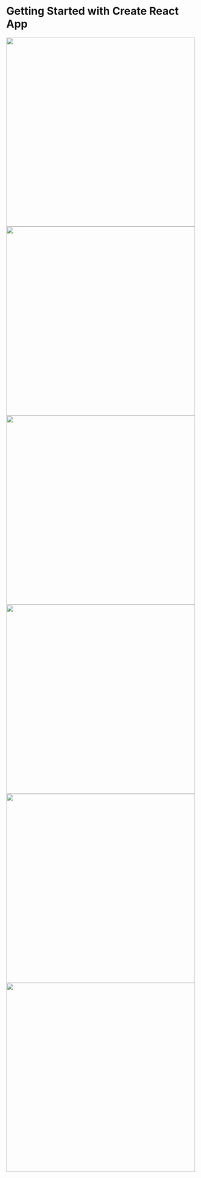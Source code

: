 # Getting Started with Create React App

<img src="https://github.com/MSL-Apps/tetris-casper-game/blob/564f030bae6e25d257c3c53a6af713ee719f7547/img/01.png" width="500"/>

<img src="https://github.com/MSL-Apps/tetris-casper-game/blob/564f030bae6e25d257c3c53a6af713ee719f7547/img/02.png" width="500"/>

<img src="https://github.com/MSL-Apps/tetris-casper-game/blob/564f030bae6e25d257c3c53a6af713ee719f7547/img/03.png" width="500"/>

<img src="https://github.com/MSL-Apps/tetris-casper-game/blob/564f030bae6e25d257c3c53a6af713ee719f7547/img/04.png" width="500"/>

<img src="https://github.com/MSL-Apps/tetris-casper-game/blob/564f030bae6e25d257c3c53a6af713ee719f7547/img/05.png" width="500"/>

<img src="https://github.com/MSL-Apps/tetris-casper-game/blob/564f030bae6e25d257c3c53a6af713ee719f7547/img/06.png" width="500"/>
